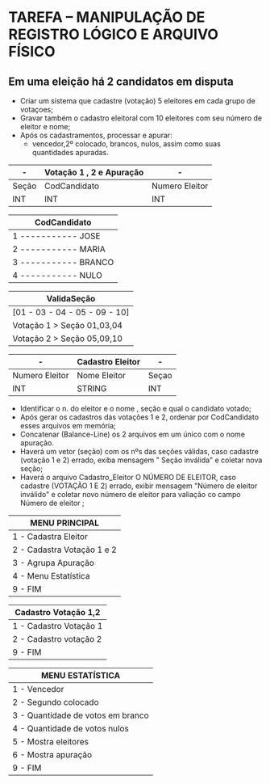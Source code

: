 # TAREFA  –  MANIPULAÇÃO DE REGISTRO LÓGICO E ARQUIVO FÍSICO  

## **Em uma eleição há 2 candidatos em disputa**

- Criar um sistema que cadastre (votação) 5 eleitores  em cada grupo de votaçoes;
- Gravar também o cadastro eleitoral com 10 eleitores com seu número de eleitor e nome;
- Após os cadastramentos, processar e apurar:
  - vencedor,2º colocado, brancos, nulos, assim como suas quantidades apuradas.

|-|Votação 1 , 2 e Apuração|-|
|-|-|-|
|Seção|CodCandidato|Numero Eleitor|
|INT|INT|INT|

|   **CodCandidato**  |
|---------------------|
| 1 ----------- JOSE  |
| 2 ----------- MARIA |
| 3 ----------- BRANCO|
| 4 ----------- NULO  |

|ValidaSeção|
|-|
|[01 - 03 - 04 - 05 - 09 - 10]|
|Votação 1 > Seção 01,03,04|
|Votação 2 > Seção 05,09,10|

|-|Cadastro Eleitor|-|
|-|-|-|
|Numero Eleitor|Nome Eleitor|Seçao|
|INT|STRING|INT|

- Identificar o n. do eleitor e o nome , seção e qual o candidato votado;
- Após gerar os cadastros das votações 1 e 2, ordenar por CodCandidato esses arquivos em memória;
- Concatenar (Balance-Line) os 2 arquivos em um único com o nome apuração.
- Haverá um vetor (seção) com os nºs das seções válidas, caso cadastre (votação 1 e 2) errado, exiba mensagem " Seção inválida" e coletar nova seção;
- Haverá o arquivo Cadastro_Eleitor O NÚMERO DE ELEITOR, caso cadastre (VOTAÇÃO 1 E 2) errado, exibir mensagem "Número de eleitor inválido" e coletar novo número de eleitor para  valiação co campo Número de eleitor ;

|MENU PRINCIPAL|
|-|
|1 - Cadastra Eleitor|
|2 - Cadastra Votação 1 e 2|
|3 - Agrupa  Apuração|
|4 - Menu  Estatística|
|9 - FIM|

|Cadastro Votação 1,2|
|-|
|1 - Cadastro Votação 1|
|2 - Cadastro votação 2|
|9 - FIM|

|MENU ESTATÍSTICA|
|-|
| 1 - Vencedor|
| 2 - Segundo colocado|
| 3 - Quantidade de votos em branco|
| 4 - Quantidade de votos nulos|
| 5 - Mostra eleitores|
| 6 - Mostra apuração|
| 9 - FIM|
